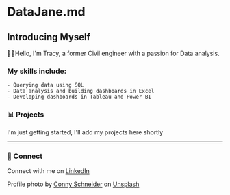 # DataJane.md
## **Introducing Myself**

👨‍🔧Hello, I'm Tracy, a former Civil engineer with a passion for Data analysis. 

### My skills include: 

    - Querying data using SQL
    - Data analysis and building dashboards in Excel
    - Developing dashboards in Tableau and Power BI

### 📊 Projects
I'm just getting started, I'll add my projects here shortly

***

### 🔗 Connect
Connect with me on [LinkedIn](https://www.linkedin.com/in/tracy-samphier-6705402b1/)

Profile photo by <a href="https://unsplash.com/@choys_?utm_content=creditCopyText&utm_medium=referral&utm_source=unsplash">Conny Schneider</a> on <a href="https://unsplash.com/photos/a-blue-background-with-lines-and-dots-xuTJZ7uD7PI?utm_content=creditCopyText&utm_medium=referral&utm_source=unsplash">Unsplash</a>
      
